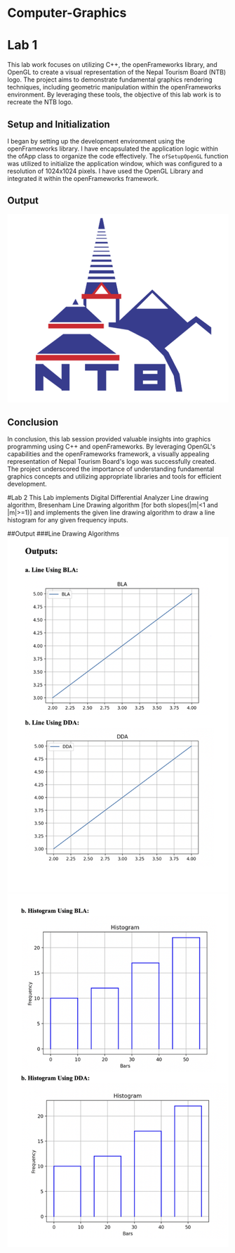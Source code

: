 # Computer-Graphics

# Lab 1
This lab work focuses on utilizing C++, the openFrameworks library, and OpenGL to create a visual representation of the Nepal Tourism Board (NTB) logo. The project aims to demonstrate fundamental graphics rendering techniques, including geometric manipulation within the openFrameworks environment. By leveraging these tools, the objective of this lab work is to recreate the NTB logo.

## Setup and Initialization
I began by setting up the development environment using the openFrameworks library. I have encapsulated the application logic within the ofApp class to organize the code effectively. The `ofSetupOpenGL` function was utilized to initialize the application window, which was configured to a resolution of 1024x1024 pixels. I have used the OpenGL Library and integrated it within the openFrameworks framework.

## Output
![Final Output](Lab1/output.png)

## Conclusion
In conclusion, this lab session provided valuable insights into graphics programming using C++ and openFrameworks. By leveraging OpenGL's capabilities and the openFrameworks framework, a visually appealing representation of Nepal Tourism Board's logo was successfully created. The project underscored the importance of understanding fundamental graphics concepts and utilizing appropriate libraries and tools for efficient development.

#Lab 2
This Lab implements Digital Differential Analyzer Line drawing algorithm, Bresenham Line Drawing algorithm [for both slopes(|m|<1 and |m|>=1)] and implements the given line drawing algorithm to draw a line histogram  for any given frequency inputs. 

##Output
###Line Drawing Algorithms
![BLA and DDA](Lab2/Line.png)
![Histograms](Lab2/Histogram.png)


